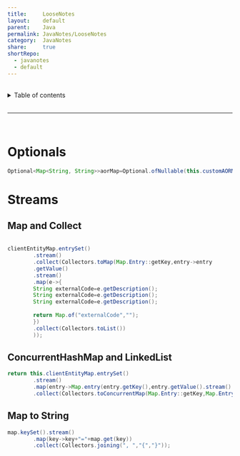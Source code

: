 ```yaml
---  
title:     LooseNotes      
layout:    default      
parent:    Java      
permalink: JavaNotes/LooseNotes      
category:  JavaNotes      
share:     true      
shortRepo:      
  - javanotes      
  - default        
---  
```

      
<br/>      
      
<details markdown="block">            
<summary>            
Table of contents            
</summary>            
{: .text-delta }            
1. TOC            
{:toc}            
</details>            
      
<br/>            
      
***            
      
<br/>            
      
# Optionals      
      
```java      
Optional<Map<String, String>>aorMap=Optional.ofNullable(this.customAORMap);      
```      
      
# Streams      
      
## Map and Collect      
      
```java      
      
clientEntityMap.entrySet()      
        .stream()      
        .collect(Collectors.toMap(Map.Entry::getKey,entry->entry      
        .getValue()      
        .stream()      
        .map(e->{      
        String externalCode=e.getDescription();      
        String externalCode=e.getDescription();      
        String externalCode=e.getDescription();      
      
        return Map.of("externalCode","");      
        })      
        .collect(Collectors.toList())      
        ));      
```      
      
## ConcurrentHashMap and LinkedList      
      
```java      
return this.clientEntityMap.entrySet()      
        .stream()      
        .map(entry->Map.entry(entry.getKey(),entry.getValue().stream().map(ClientEntityDetails::toMap).collect(Collectors.toCollection(LinkedList::new))))      
        .collect(Collectors.toConcurrentMap(Map.Entry::getKey,Map.Entry::getValue,(a,b)->b,ConcurrentHashMap::new));      
```      
      
## Map to String      
      
```java      
map.keySet().stream()      
        .map(key->key+"="+map.get(key))      
        .collect(Collectors.joining(", ","{","}"));      
```